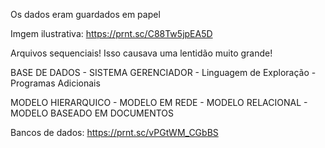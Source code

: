 Os dados eram guardados em papel

Imgem ilustrativa: https://prnt.sc/C88Tw5jpEA5D

Arquivos sequenciais! Isso causava uma lentidão muito grande!

BASE DE DADOS - SISTEMA GERENCIADOR - Linguagem de Exploração - Programas Adicionais

MODELO HIERARQUICO - MODELO EM REDE - MODELO RELACIONAL - MODELO BASEADO EM DOCUMENTOS  

Bancos de dados: https://prnt.sc/vPGtWM_CGbBS

